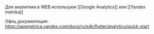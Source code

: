 Для аналитики в WEB используем [[Google Analytics]] или [[Yandex metrika]]

Офиц документация: https://appmetrica.yandex.com/docs/ru/sdk/flutter/analytics/quick-start
